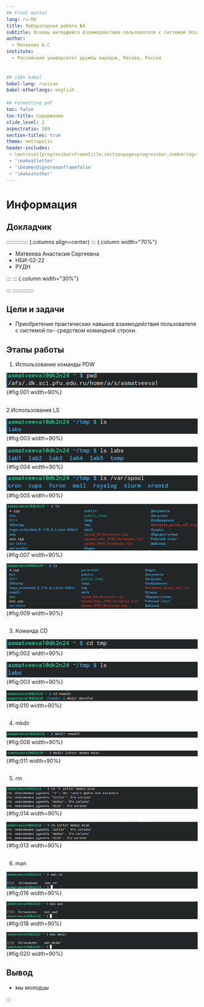```yaml
---
## Front matter
lang: ru-RU
title: Лабораторная работа №4 
subtitle: Основы интерфейса взаимодействия пользователя с системой Unix на уровне командной строки
author:
  - Матвеева А.С
institute:
  - Российский университет дружбы народов, Москва, Россия


## i18n babel
babel-lang: russian
babel-otherlangs: english

## Formatting pdf
toc: false
toc-title: Содержание
slide_level: 2
aspectratio: 169
section-titles: true
theme: metropolis
header-includes:
 - \metroset{progressbar=frametitle,sectionpage=progressbar,numbering=fraction}
 - '\makeatletter'
 - '\beamer@ignorenonframefalse'
 - '\makeatother'
---
```


# Информация

## Докладчик

:::::::::::::: {.columns align=center}
::: {.column width="70%"}

  * Матвеева Анастасия Сергеевна 
  * НБИ-02-22
  * РУДН 


:::
::: {.column width="30%"}



:::
::::::::::::::


## Цели и задачи

- Приобретение практических навыков взаимодействия пользователя с системой по-
средством командной строки.

## Этапы работы

1. Использование команды PDW

![.](image/1.png){#fig:001 width=90%}

##

2.Использования LS

![.](image/3.png){#fig:003 width=90%}

![.](image/4.png){#fig:004 width=90%}

![.](image/5.png){#fig:005 width=90%}

![.](image/7.png){#fig:007 width=90%}

![.](image/9.png){#fig:009 width=90%}

##

3. Команда CD

![.](image/2.png){#fig:002 width=90%}

![.](image/3.png){#fig:003 width=90%}

![.](image/10.png){#fig:010 width=90%}

##

4. mkdir 

![.](image/8.png){#fig:008 width=90%}

![.](image/11.png){#fig:011 width=90%}

##

5. rm

![.](image/14.png){#fig:014 width=90%}

![.](image/13.png){#fig:013 width=90%}



##

6. man 

![.](image/16.png){#fig:016 width=90%}

![.](image/18.png){#fig:018 width=90%}

![.](image/20.png){#fig:020 width=90%}


## Вывод 

- мы молодцы 

:::


